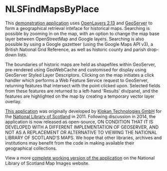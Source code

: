 NLSFindMapsByPlace
==================

This <a href="http://geo.nls.uk/maps/dev/find/index.html">demonstration application</a> uses <a href="http://dev.openlayers.org/releases/OpenLayers-2.13.1/">OpenLayers 2.13</a> and <a href="http://geoserver.org/">GeoServer</a> to form a geographical retrieval inteface for historical maps. Searching is possible by zooming in on the map, with an option to change the map base layer between OpenStreetMap and Google layers. Searching is also possible by using a Google gazetteer (using the Google Maps API v3), a British National Grid Reference, as well as historic county and parish drop-down lists. 

The boundaries of historic maps are held as shapefiles within GeoServer, pre-rendered using GeoWebCache and customised for display using GeoServer Styled Layer Descriptors. Clicking on the map initiates a click handler which performs a Web Feature Service request to GeoServer, returning features that intersect with the point clicked upon. Selected fields from these features are returned to a left-hand 'Results' div/panel, and the features are highlighted on the map by creating a temporary vector layer overlay.

<a href="http://geo.nls.uk/maps/dev/find/index.html">This application</a> was originally developed by <a href="http://www.klokantech.com/">Klokan Technologies GmbH</a> for the <a href="http://www.nls.uk">National Library of Scotland<a> in 2011. Following discussion in 2014, the application is now released as open-source, ON CONDITION THAT IT IS DEVELOPED WITH A DIFFERENT IMPLEMENTATION OF GEOSERVER, AND NOT AS A REPLACEMENT OR ALTERNATIVE TO VIEWING THE NATIONAL LIBRARY OF SCOTLAND'S MAPS. We hope that other libraries, archives and institutions may benefit from the code in making available their geographical collections.

View a more <a href="http://maps.nls.uk/geo/find/">complete working version of the application</a> on the National Library of Scotland Map Images website.
